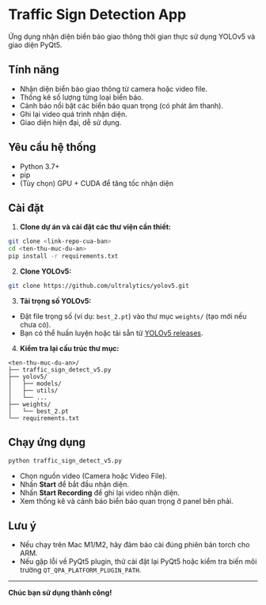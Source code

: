 # Traffic Sign Detection App

Ứng dụng nhận diện biển báo giao thông thời gian thực sử dụng YOLOv5 và giao diện PyQt5.

## Tính năng

- Nhận diện biển báo giao thông từ camera hoặc video file.
- Thống kê số lượng từng loại biển báo.
- Cảnh báo nổi bật các biển báo quan trọng (có phát âm thanh).
- Ghi lại video quá trình nhận diện.
- Giao diện hiện đại, dễ sử dụng.

## Yêu cầu hệ thống

- Python 3.7+
- pip
- (Tùy chọn) GPU + CUDA để tăng tốc nhận diện

## Cài đặt

1. **Clone dự án và cài đặt các thư viện cần thiết:**

```bash
git clone <link-repo-cua-ban>
cd <ten-thu-muc-du-an>
pip install -r requirements.txt
```

2. **Clone YOLOv5:**

```bash
git clone https://github.com/ultralytics/yolov5.git
```

3. **Tải trọng số YOLOv5:**

- Đặt file trọng số (ví dụ: `best_2.pt`) vào thư mục `weights/` (tạo mới nếu chưa có).
- Bạn có thể huấn luyện hoặc tải sẵn từ [YOLOv5 releases](https://github.com/ultralytics/yolov5/releases).

4. **Kiểm tra lại cấu trúc thư mục:**

```
<ten-thu-muc-du-an>/
├── traffic_sign_detect_v5.py
├── yolov5/
│   ├── models/
│   ├── utils/
│   └── ...
├── weights/
│   └── best_2.pt
└── requirements.txt
```

## Chạy ứng dụng

```bash
python traffic_sign_detect_v5.py
```

- Chọn nguồn video (Camera hoặc Video File).
- Nhấn **Start** để bắt đầu nhận diện.
- Nhấn **Start Recording** để ghi lại video nhận diện.
- Xem thống kê và cảnh báo biển báo quan trọng ở panel bên phải.

## Lưu ý

- Nếu chạy trên Mac M1/M2, hãy đảm bảo cài đúng phiên bản torch cho ARM.
- Nếu gặp lỗi về PyQt5 plugin, thử cài đặt lại PyQt5 hoặc kiểm tra biến môi trường `QT_QPA_PLATFORM_PLUGIN_PATH`.



---

**Chúc bạn sử dụng thành công!** 